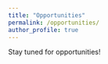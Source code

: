 ```yaml
---
title: "Opportunities"
permalink: /opportunities/
author_profile: true
---
```


Stay tuned for opportunities!